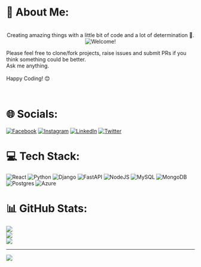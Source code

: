 

# 💫 About Me:

<p align="center">
  <br>
  Creating amazing things with a little bit of code and a lot of determination 💪.
  <br>
  <img src="https://media4.giphy.com/media/v1.Y2lkPTc5MGI3NjExaG1tb3RiMGQwdml1Y2x3enI3NXFseXdhMXQwMXJtczJ0bGV1cWV6eCZlcD12MV9pbnRlcm5hbF9naWZfYnlfaWQmY3Q9Zw/6OrCT1jVbonHG/giphy.gif" alt="Welcome!"/>
  
  Please feel free to clone/fork projects, raise issues and submit PRs if you think something could be better.<br>Ask me anything.<br><br>Happy Coding! 😊
  
</p>
<br>




# 🌐 Socials:
[![Facebook](https://img.shields.io/badge/Facebook-%231877F2.svg?logo=Facebook&logoColor=white)](https://facebook.com/GeoannyCode) [![Instagram](https://img.shields.io/badge/Instagram-%23E4405F.svg?logo=Instagram&logoColor=white)](https://instagram.com/geoannycode) [![LinkedIn](https://img.shields.io/badge/LinkedIn-%230077B5.svg?logo=linkedin&logoColor=white)](https://linkedin.com/in/dgbracero) [![Twitter](https://img.shields.io/badge/Twitter-%231DA1F2.svg?logo=Twitter&logoColor=white)](https://twitter.com/geoannycode) 

# 💻 Tech Stack:
![React](https://img.shields.io/badge/react-%2320232a.svg?style=for-the-badge&logo=react&logoColor=%2361DAFB) ![Python](https://img.shields.io/badge/python-3670A0?style=for-the-badge&logo=python&logoColor=ffdd54) ![Django](https://img.shields.io/badge/django-%23092E20.svg?style=for-the-badge&logo=django&logoColor=white) ![FastAPI](https://img.shields.io/badge/FastAPI-005571?style=for-the-badge&logo=fastapi) ![NodeJS](https://img.shields.io/badge/node.js-6DA55F?style=for-the-badge&logo=node.js&logoColor=white) ![MySQL](https://img.shields.io/badge/mysql-%2300f.svg?style=for-the-badge&logo=mysql&logoColor=white) ![MongoDB](https://img.shields.io/badge/MongoDB-%234ea94b.svg?style=for-the-badge&logo=mongodb&logoColor=white) ![Postgres](https://img.shields.io/badge/postgres-%23316192.svg?style=for-the-badge&logo=postgresql&logoColor=white) ![Azure](https://img.shields.io/badge/azure-%230072C6.svg?style=for-the-badge&logo=azure-devops&logoColor=white)

# 📊 GitHub Stats:
![](https://github-readme-stats.vercel.app/api?username=geoannycode&theme=yeblu&hide_border=false&include_all_commits=false&count_private=false)<br/>
![](https://github-readme-streak-stats.herokuapp.com/?user=geoannycode&theme=yeblu&hide_border=false)<br/>
![](https://github-readme-stats.vercel.app/api/top-langs/?username=geoannycode&theme=yeblu&hide_border=false&include_all_commits=false&count_private=false&layout=compact)

---
[![](https://visitcount.itsvg.in/api?id=geoannycode&icon=0&color=0)](https://visitcount.itsvg.in)

<!-- Proudly created with GPRM ( https://gprm.itsvg.in ) -->
